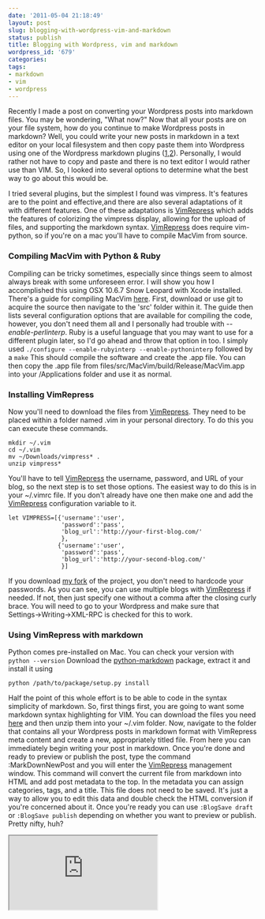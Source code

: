 ```yaml
---
date: '2011-05-04 21:18:49'
layout: post
slug: blogging-with-wordpress-vim-and-markdown
status: publish
title: Blogging with Wordpress, vim and markdown
wordpress_id: '679'
categories:
tags:
- markdown
- vim
- wordpress
---
```


Recently I made a post on converting your Wordpress posts into markdown files. You may be wondering, "What now?" Now that all your posts are on your file system, how do you continue to make Wordpress posts in markdown? Well, you could write your new posts in markdown in a text editor on your local filesystem and then copy paste them into Wordpress using one of the Wordpress markdown plugins ([1](http://wordpress.org/extend/plugins/markdown-on-save/),[2](http://wordpress.org/extend/plugins/markdown-for-wordpress-and-bbpress/)). Personally, I would rather not have to copy and paste and there is no text editor I would rather use than VIM. So, I looked into several options to determine what the best way to go about this would be.

I tried several plugins, but the simplest I found was vimpress. It's features are to the point and effective,and there are also several adaptations of it with different features. One of these adaptations is [VimRepress](http://www.vim.org/scripts/script.php?script_id=3510) which adds the features of colorizing the vimpress display, allowing for the upload of files, and supporting the markdown syntax. [VimRepress](http://www.vim.org/scripts/script.php?script_id=3510) does require vim-python, so if you're on a mac you'll have to compile MacVim from source.

### Compiling MacVim with Python & Ruby

Compiling can be tricky sometimes, especially since things seem to almost always break with some unforeseen error. I will show you how I accomplished this using OSX 10.6.7 Snow Leopard with Xcode installed. There's a guide for compiling MacVim [here](https://github.com/b4winckler/macvim/wiki/Building). First, download or use git to acquire the source then navigate to the 'src' folder within it. The guide then lists several configuration options that are available for compiling the code, however, you don't need them all and I personally had trouble with _--enable-perlinterp_. Ruby is a useful language that you may want to use for a different plugin later, so I'd go ahead and throw that option in too. I simply used `./configure --enable-rubyinterp --enable-pythoninterp` followed by a `make` This should compile the software and create the .app file. You can then copy the .app file from files/src/MacVim/build/Release/MacVim.app into your /Applications folder and use it as normal.

### Installing VimRepress

Now you'll need to download the files from [VimRepress](http://www.vim.org/scripts/script.php?script_id=3510). They need to be placed within a folder named .vim in your personal directory. To do this you can execute these commands.

```
mkdir ~/.vim
cd ~/.vim
mv ~/Downloads/vimpress* .
unzip vimpress*
```

You'll have to tell [VimRepress](http://www.vim.org/scripts/script.php?script_id=3510) the username, password, and URL of your blog, so the next step is to set those options. The easiest way to do this is in your ~/.vimrc file. If you don't already have one then make one and add the [VimRepress](http://www.vim.org/scripts/script.php?script_id=3510) configuration variable to it.

```
let VIMPRESS=[{'username':'user', 
               'password':'pass', 
               'blog_url':'http://your-first-blog.com/' 
               }, 
              {'username':'user', 
               'password':'pass', 
               'blog_url':'http://your-second-blog.com/' 
               }]
```

If you download [my fork](https://github.com/connermcd/VimRepress) of the project, you don't need to hardcode your passwords. As you can see, you can use multiple blogs with [VimRepress](http://www.vim.org/scripts/script.php?script_id=3510) if needed. If not, then just specify one without a comma after the closing curly brace. You will need to go to your Wordpress and make sure that Settings→Writing→XML-RPC is checked for this to work.

### Using VimRepress with markdown
Python comes pre-installed on Mac. You can check your version with `python --version` Download the [python-markdown](http://pypi.python.org/pypi/Markdown) package, extract it and install it using 

```
python /path/to/package/setup.py install
```

Half the point of this whole effort is to be able to code in the syntax simplicity of markdown. So, first things first, you are going to want some markdown syntax highlighting for VIM. You can download the files you need [here](https://github.com/plasticboy/vim-markdown) and then unzip them into your ~/.vim folder. Now, navigate to the folder that contains all your Wordpress posts in markdown format with VimRepress meta content and create a new, appropriately titled file. From here you can immediately begin writing your post in markdown. Once you're done and ready to preview or publish the post, type the command :MarkDownNewPost and you will enter the [VimRepress](http://www.vim.org/scripts/script.php?script_id=3510) management window. This command will convert the current file from markdown into HTML and add post metadata to the top. In the metadata you can assign categories, tags, and a title. This file does not need to be saved. It's just a way to allow you to edit this data and double check the HTML conversion if you're concerned about it. Once you're ready you can use `:BlogSave draft` or `:BlogSave publish` depending on whether you want to preview or publish. Pretty nifty, huh?

<iframe class="youtube" src="http://www.youtube.com/embed/nBHBwOns5bE"></iframe>
